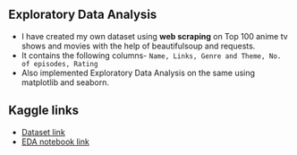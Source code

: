 ## Exploratory Data Analysis 
- I have created my own dataset using **web scraping** on Top 100 anime tv shows and movies with the help of beautifulsoup and requests.
- It contains the following columns- ```Name, Links, Genre and Theme, No. of episodes, Rating```
- Also implemented Exploratory Data Analysis on the same using matplotlib and seaborn. 
## Kaggle links 
- [Dataset link](https://www.kaggle.com/apeksha23/top-100-anime-dataset-ratings) 
- [EDA notebook link](https://www.kaggle.com/apeksha23/eda-on-top-100-anime-ratings-dataset)

